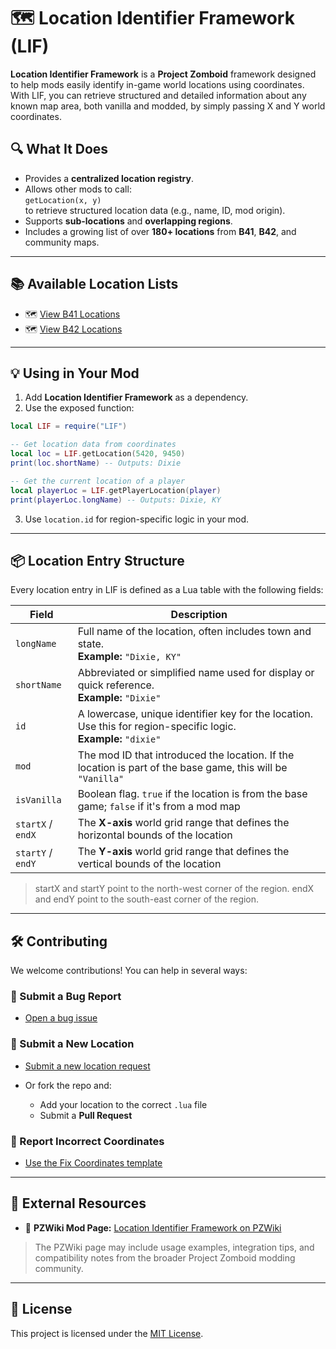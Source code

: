 # 🗺️ Location Identifier Framework (LIF)

**Location Identifier Framework** is a **Project Zomboid** framework designed to help mods easily identify in-game world locations using coordinates. With LIF, you can retrieve structured and detailed information about any known map area, both vanilla and modded, by simply passing X and Y world coordinates.

## 🔍 What It Does

- Provides a **centralized location registry**.
- Allows other mods to call:  
  `getLocation(x, y)`  
   to retrieve structured location data (e.g., name, ID, mod origin).
- Supports **sub-locations** and **overlapping regions**.
- Includes a growing list of over **180+ locations** from **B41**, **B42**, and community maps.

---

## 📚 Available Location Lists

- 🗺️ [View B41 Locations](docs/B41_LOCATIONS.md)
- 🗺️ [View B42 Locations](docs/B42_LOCATIONS.md)

---

## 💡 Using in Your Mod

1. Add **Location Identifier Framework** as a dependency.
2. Use the exposed function:

```lua
local LIF = require("LIF")

-- Get location data from coordinates
local loc = LIF.getLocation(5420, 9450)
print(loc.shortName) -- Outputs: Dixie

-- Get the current location of a player
local playerLoc = LIF.getPlayerLocation(player)
print(playerLoc.longName) -- Outputs: Dixie, KY
```

3. Use `location.id` for region-specific logic in your mod.

---

## 📦 Location Entry Structure

Every location entry in LIF is defined as a Lua table with the following fields:

| Field             | Description                                                                                                         |
| ----------------- | ------------------------------------------------------------------------------------------------------------------- |
| `longName`        | Full name of the location, often includes town and state. <br>**Example:** `"Dixie, KY"`                            |
| `shortName`       | Abbreviated or simplified name used for display or quick reference. <br>**Example:** `"Dixie"`                      |
| `id`              | A lowercase, unique identifier key for the location. Use this for region-specific logic. <br>**Example:** `"dixie"` |
| `mod`             | The mod ID that introduced the location. If the location is part of the base game, this will be `"Vanilla"`         |
| `isVanilla`       | Boolean flag. `true` if the location is from the base game; `false` if it's from a mod map                          |
| `startX` / `endX` | The **X-axis** world grid range that defines the horizontal bounds of the location                                  |
| `startY` / `endY` | The **Y-axis** world grid range that defines the vertical bounds of the location                                    |

> startX and startY point to the north-west corner of the region. endX and endY point to the south-east corner of the region.

---

## 🛠️ Contributing

We welcome contributions! You can help in several ways:

### 🐞 Submit a Bug Report

- [Open a bug issue](https://github.com/Arendameth/Location-Identifier-Framework/issues/new?template=bug_report.yml)

### 📌 Submit a New Location

- [Submit a new location request](https://github.com/Arendameth/Location-Identifier-Framework/issues/new?template=submit_location.yml)
- Or fork the repo and:

  - Add your location to the correct `.lua` file
  - Submit a **Pull Request**

### 🧭 Report Incorrect Coordinates

- [Use the Fix Coordinates template](https://github.com/Arendameth/Location-Identifier-Framework/issues/new?template=fix_location.yml)

---

## 🔗 External Resources

- 📄 **PZWiki Mod Page:** [Location Identifier Framework on PZWiki](https://pzwiki.net/wiki/Location_Identifier_Framework)

> The PZWiki page may include usage examples, integration tips, and compatibility notes from the broader Project Zomboid modding community.

---

## 📜 License

This project is licensed under the [MIT License](LICENSE).
